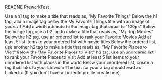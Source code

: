 README PreworkTest

Use a h1 tag to make a title that reads as, "My Favorite Things"
Below the h1 tag, add a image tag below the My Favorite Things title with an image of yourself
Add a width attribute to the image tag that equal to "100px"
Below the image tag, use a h2 tag to make a title that reads as, "My Top Movies"
Below the h2 tag, use an ordered list to rank your Favorite Movies
Add at least 5 list items to your ordered list with movie titles
Below the ordered list, use another h2 tag to make a title that reads as, "My Favorite Places to Visit"
Below the "My Favorite Places to Visit" h2 tag, use an unordered list to rank your Favorite Places to Visit
Add at least 5 list items to your unordered list with places in the world
Below your unordered list, create a tag that links to your LinkedIn
The text for your a tag should read as LinkedIn. (If you don't have a LinkedIn profile create one)
